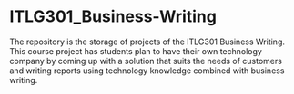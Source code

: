 # ITLG301_Business-Writing
The repository is the storage of projects of the ITLG301 Business Writing.
This course project has students plan to have their own technology company by coming up with a solution that suits the needs of customers and writing reports using technology knowledge combined with business writing.
